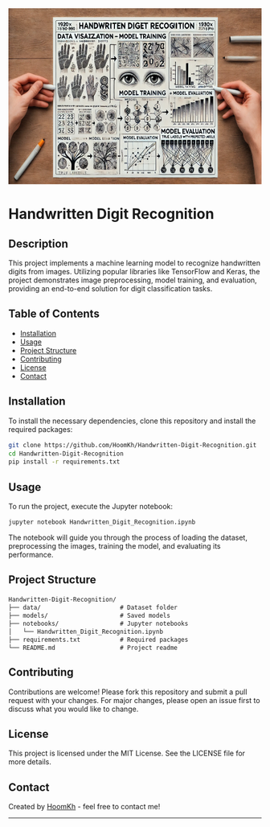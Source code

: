 <div style="text-align: center;">
    <img src="banner/banner.jpg" style="width:600px;height:350px;">
</div>


# Handwritten Digit Recognition 

## Description
This project implements a machine learning model to recognize handwritten digits from images. Utilizing popular libraries like TensorFlow and Keras, the project demonstrates image preprocessing, model training, and evaluation, providing an end-to-end solution for digit classification tasks.

## Table of Contents
- [Installation](#installation)
- [Usage](#usage)
- [Project Structure](#project-structure)
- [Contributing](#contributing)
- [License](#license)
- [Contact](#contact)

## Installation
To install the necessary dependencies, clone this repository and install the required packages:

```bash
git clone https://github.com/HoomKh/Handwritten-Digit-Recognition.git
cd Handwritten-Digit-Recognition
pip install -r requirements.txt
```

## Usage
To run the project, execute the Jupyter notebook:

```bash
jupyter notebook Handwritten_Digit_Recognition.ipynb
```

The notebook will guide you through the process of loading the dataset, preprocessing the images, training the model, and evaluating its performance.

## Project Structure
```
Handwritten-Digit-Recognition/
├── data/                      # Dataset folder
├── models/                    # Saved models
├── notebooks/                 # Jupyter notebooks
│   └── Handwritten_Digit_Recognition.ipynb
├── requirements.txt           # Required packages
└── README.md                  # Project readme
```

## Contributing
Contributions are welcome! Please fork this repository and submit a pull request with your changes. For major changes, please open an issue first to discuss what you would like to change.

## License
This project is licensed under the MIT License. See the LICENSE file for more details.

## Contact
Created by [HoomKh](https://github.com/HoomKh) - feel free to contact me!

---
